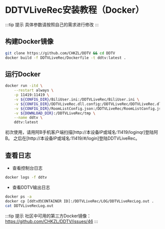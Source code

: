 # DDTVLiveRec安装教程（Docker）
:::tip 提示
具体参数请按照自己的需求进行修改
:::
## 构建Docker镜像

```bash
git clone https://github.com/CHKZL/DDTV && cd DDTV
docker build -f DDTVLiveRec/Dockerfile -t ddtv:latest .
```

## 运行Docker

```bash
docker run -itd \
    --restart always \
    -p 11419:11419 \
    -v ${CONFIG_DIR}/BiliUser.ini:/DDTVLiveRec/BiliUser.ini \
    -v ${CONFIG_DIR}/DDTVLiveRec.dll.config:/DDTVLiveRec/DDTVLiveRec.dll.config \
    -v ${CONFIG_DIR}/RoomListConfig.json:/DDTVLiveRec/RoomListConfig.json \
    -v ${DOWNLOAD_DIR}:/DDTVLiveRec/tmp \
    --name ddtv \
    ddtv:latest
```

初次使用，请用阿B手机客户端扫描[http://本设备IP或域名:11419/loginqr]登陆阿B。
之后在[http://本设备IP或域名:11419/#/login]登陆DDTVLiveRec。

## 查看日志

- 查看控制台日志

```bash
docker logs -f ddtv
```

- 查看DDTV输出日志

```bash
docker ps -a
docker cp [ddtv的CONTAINER ID]:/DDTVLiveRec/LOG/DDTVLiveRecLog.out .
cat DDTVLiveRecLog.out
```

:::tip 提示
社区中可用的第三方Docker镜像：https://github.com/CHKZL/DDTV/issues/46
:::